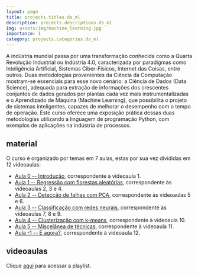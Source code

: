 ```yaml
---
layout: page
title: projects.titles.ds_ml
description: projects.descriptions.ds_ml
img: assets/img/machine_learning.jpg
importance: 1
category: projects.categories.ds_ml
---
```


A indústria mundial passa por uma transformação conhecida como a Quarta Revolução Industrial ou Indústria 4.0, caracterizada por paradigmas como Inteligência Artificial, Sistemas Ciber-Físicos, Internet das Coisas, entre outros. Duas metodologias provenientes da Ciência da Computação mostram-se essenciais para esse novo cenário: a Ciência de Dados (Data Science), adequada para extração de informações dos crescentes conjuntos de dados gerados por plantas cada vez mais instrumentalizadas e o Aprendizado de Máquina (Machine Learning), que possibilita o projeto de sistemas inteligentes, capazes de melhorar o desempenho com o tempo de operação. Este curso oferece uma exposição prática dessas duas metodologias utilizando a linguagem de programação Python, com exemplos de aplicações na indústria de processos.

## material

O curso é organizado por temas em 7 aulas, estas por sua vez divididas em 12 videoaulas:

* [Aula 0 -- Introdução](https://drive.google.com/file/d/1c8L3PrAyw_rI_1fMCYWvgJjJjdVYQWYD/view), correspondente à videoaula 1.
* [Aula 1 -- Regressão com florestas aleatórias](https://www.kaggle.com/afrniomelo/epv-peq-aula-1-regress-o), correspondente às videoaulas 2, 3 e 4.
* [Aula 2 -- Detecção de falhas com PCA](https://www.kaggle.com/afrniomelo/epv-peq-aula-2-detec-o-de-falhas), correspondente às videoaulas 5 e 6.
* [Aula 3 -- Classificação com redes neurais](https://www.kaggle.com/afrniomelo/epv-peq-aula-3-classifica-o), correspondente às videoaulas 7, 8 e 9.
* [Aula 4 -- Clusterização com k-means](https://www.kaggle.com/afrniomelo/epv-peq-aula-4-clusteriza-o), correspondente à videoaula 10.
* [Aula 5 -- Miscelânea de técnicas](https://www.kaggle.com/afrniomelo/epv-peq-aula-5-miscel-nea-de-t-cnicas), correspondente à videoaula 11.
* [Aula -1 -- E agora?](https://drive.google.com/file/d/1XfKuEa088R6OrgkqBEsZNItJvdhYPoNh/view), correspondente à videoaula 12.

## videoaulas

Clique [aqui](https://www.youtube.com/watch?v=0iE3JsQpU_U&list=PLvr45Arc0UpzsRhzq3q4_KmZcm0utwvvB) para acessar a playlist.

